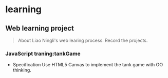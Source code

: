 # learning
## Web learning project
>About Liao Ningli's web learing process.
>Record the projects.

### JavaScript traning:tankGame 
+ Specification
Use HTML5 Canvas to implement the tank game with OO thinking.
